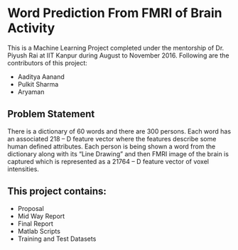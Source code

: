 # Word Prediction From FMRI of Brain Activity

This is a Machine Learning Project completed under the mentorship of Dr. Piyush Rai at IIT Kanpur during August to November 2016. Following are the contributors of this project:

- Aaditya Aanand
- Pulkit Sharma
- Aryaman

## Problem Statement

There is a dictionary of 60 words and there are 300 persons. Each word has an associated 218 – D feature vector where the features describe some human defined attributes. Each person is being shown a word from the dictionary along with its “Line Drawing” and then FMRI image of the brain is captured which is represented as a 21764 – D feature vector of voxel intensities.

## This project contains:

- Proposal
- Mid Way Report
- Final Report
- Matlab Scripts
- Training and Test Datasets
